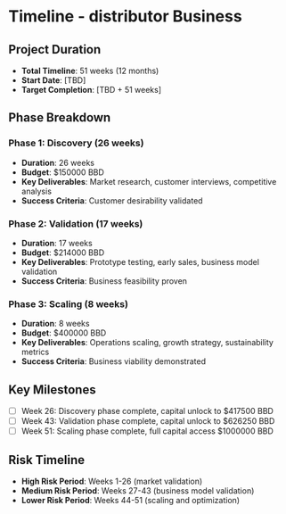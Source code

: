 # Timeline - distributor Business

## Project Duration
- **Total Timeline**: 51 weeks (12 months)
- **Start Date**: [TBD]
- **Target Completion**: [TBD + 51 weeks]

## Phase Breakdown

### Phase 1: Discovery (26 weeks)
- **Duration**: 26 weeks
- **Budget**: $150000 BBD
- **Key Deliverables**: Market research, customer interviews, competitive analysis
- **Success Criteria**: Customer desirability validated

### Phase 2: Validation (17 weeks)
- **Duration**: 17 weeks  
- **Budget**: $214000 BBD
- **Key Deliverables**: Prototype testing, early sales, business model validation
- **Success Criteria**: Business feasibility proven

### Phase 3: Scaling (8 weeks)
- **Duration**: 8 weeks
- **Budget**: $400000 BBD
- **Key Deliverables**: Operations scaling, growth strategy, sustainability metrics
- **Success Criteria**: Business viability demonstrated

## Key Milestones
- [ ] Week 26: Discovery phase complete, capital unlock to $417500 BBD
- [ ] Week 43: Validation phase complete, capital unlock to $626250 BBD  
- [ ] Week 51: Scaling phase complete, full capital access $1000000 BBD

## Risk Timeline
- **High Risk Period**: Weeks 1-26 (market validation)
- **Medium Risk Period**: Weeks 27-43 (business model validation)
- **Lower Risk Period**: Weeks 44-51 (scaling and optimization)
